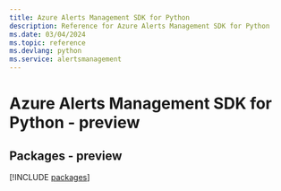 ```yaml
---
title: Azure Alerts Management SDK for Python
description: Reference for Azure Alerts Management SDK for Python
ms.date: 03/04/2024
ms.topic: reference
ms.devlang: python
ms.service: alertsmanagement
---
```

# Azure Alerts Management SDK for Python - preview
## Packages - preview
[!INCLUDE [packages](alerts-management-index.md)]